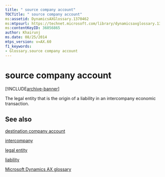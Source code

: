 ```yaml
---
title: " source company account"
TOCTitle: " source company account"
ms:assetid: DynamicsAXGlossary.1370462
ms:mtpsurl: https://technet.microsoft.com/library/dynamicsaxglossary.1370462(v=AX.60)
ms:contentKeyID: 36056865
author: Khairunj
ms.date: 08/25/2014
mtps_version: v=AX.60
f1_keywords:
- Glossary.source company account
---
```


# source company account


[!INCLUDE[archive-banner](includes/archive-banner.md)]

The legal entity that is the origin of a liability in an intercompany economic transaction.

## See also

[destination company account](destination-company-account.md)

[intercompany](intercompany.md)

[legal entity](legal-entity.md)

[liability](liability.md)

[Microsoft Dynamics AX glossary](glossary/microsoft-dynamics-ax-glossary.md)

  


